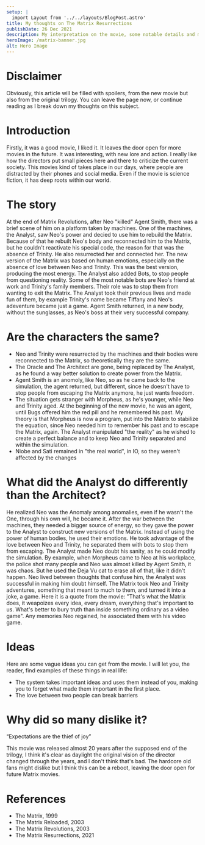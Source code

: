 ```yaml
---
setup: |
  import Layout from '../../layouts/BlogPost.astro'
title: My thoughts on The Matrix Resurrections
publishDate: 26 Dec 2021
description: My interpretation on the movie, some notable details and my overall thoughts.
heroImage: /matrix-banner.jpg
alt: Hero Image
---
```


# Disclaimer

Obviously, this article will be filled with spoilers, from the new movie but also from the original trilogy. You can leave the page now, or continue reading as I break down my thoughts on this subject.

# Introduction

Firstly, it was a good movie, I liked it. It leaves the door open for more movies in the future. It was interesting, with new lore and action. I really like how the directors put small pieces here and there to criticize the current society. This movies kind of takes place in our days, where people are distracted by their phones and social media. Even if the movie is science fiction, it has deep roots within our world.

# The story

At the end of Matrix Revolutions, after Neo "killed" Agent Smith, there was a brief scene of him on a platform taken by machines. One of the machines, the Analyst, saw Neo's power and decied to use him to rebuild the Matrix. Because of that he rebuilt Neo's body and reconnected him to the Matrix, but he couldn't reactivate his special code, the reason for that was the absence of Trinity. He also resurrected her and connected her. The new version of the Matrix was based on human emotions, especially on the absence of love between Neo and Trinity. This was the best version, producing the most energy. The Analyst also added Bots, to stop people from questioning reality. Some of the most notable bots are Neo's friend at work and Trinity's family members. Their role was to stop them from wanting to exit the Matrix. The Analyst took their previous lives and made fun of them, by example Trinity's name became Tiffany and Neo's adeventure became just a game. Agent Smith returned, in a new body, without the sunglasses, as Neo's boss at their very successful company.

# Are the characters the same?

- Neo and Trinity were resurrected by the machines and their bodies were reconnected to the Matrix, so theoretically they are the same.
- The Oracle and The Architect are gone, being replaced by The Analyst, as he found a way better solution to create power from the Matrix.
- Agent Smith is an anomoly, like Neo, so as he came back to the simulation, the agent returned, but different, since he doesn't have to stop people from escaping the Matrix anymore, he just wants freedom.
- The situation gets stranger with Morpheus, as he's younger, while Neo and Trinity aged. At the beginning of the new movie, he was an agent, until Bugs offered him the red pill and he remembered his past. My theory is that Morpheus is now a program, put into the Matrix to stabilize the equation, since Neo needed him to remember his past and to escape the Matrix, again. The Analyst manipulated "the reality" as he wished to create a perfect balance and to keep Neo and Trinity separated and within the simulation.
- Niobe and Sati remained in "the real world", in IO, so they weren't affected by the changes

# What did the Analyst do differently than the Architect?

He realized Neo was the Anomaly among anomalies, even if he wasn't the One, through his own will, he became it. After the war between the machines, they needed a bigger source of energy, so they gave the power to the Analyst to construct new versions of the Matrix. Instead of using the power of human bodies, he used their emotions. He took advantage of the love between Neo and Trinity, he separated them with bots to stop them from escaping. The Analyst made Neo doubt his sanity, as he could modify the simulation. By example, when Morpheus came to Neo at his workplace, the police shot many people and Neo was almost killed by Agent Smith, it was chaos. But he used the Deja Vu cat to erase all of that, like it didn't happen. Neo lived between thoughts that confuse him, the Analyst was successful in making him doubt himself. The Matrix took Neo and Trinity adventures, something that meant to much to them, and turned it into a joke, a game. Here it is a quote from the movie: "That's what the Matrix does, it weapoizes every idea, every dream, everything that's important to us. What's better to bury truth than inside something ordinary as a video game". Any memories Neo regained, he associated them with his video game.

# Ideas

Here are some vague ideas you can get from the movie. I will let you, the reader, find examples of these things in real life:

- The system takes important ideas and uses them instead of you, making you to forget what made them important in the first place.
- The love between two people can break barriers

# Why did so many dislike it?

“Expectations are the thief of joy”


This movie was released almost 20 years after the supposed end of the trilogy, I think it's clear as daylight the original vision of the director changed through the years, and I don't think that's bad. The hardcore old fans might dislike but I think this can be a reboot, leaving the door open for future Matrix movies.

# References

- The Matrix, 1999
- The Matrix Reloaded, 2003
- The Matrix Revolutions, 2003
- The Matrix Resurrections, 2021
